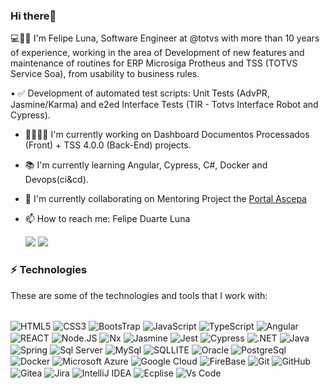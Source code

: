 ### Hi there👋

💻👨‍💻 I'm Felipe Luna, Software Engineer at @totvs with more than 10 years of experience, working in the area of ​​Development of new features and maintenance of routines for ERP Microsiga Protheus and TSS (TOTVS Service Soa), from usability to business rules.

• ✅ Development of automated test scripts: Unit Tests (AdvPR, Jasmine/Karma) and e2ed Interface Tests (TIR - Totvs Interface Robot and Cypress).


- 👨‍💻🧑‍💼 I'm currently working on Dashboard Documentos Processados ​​(Front) + TSS 4.0.0 (Back-End) projects.
- 📚 I'm currently learning Angular, Cypress, C#, Docker and Devops(ci&cd).
- 👯 I'm currently collaborating on Mentoring Project the [Portal Ascepa](https://github.com/techexpertspro/portal-ascepa)
- 📫 How to reach me: Felipe Duarte Luna

  <a href="https://www.linkedin.com/in/felipe-duarte-luna/" target="_blank"><img src="https://img.shields.io/badge/-LinkedIn-%230077B5?style=for-the-badge&logo=linkedin&logoColor=white" target="_blank"></a> 
  <a href = "mailto:felipinho.luna@gmail.com"><img src="https://img.shields.io/badge/Gmail-D14836?style=for-the-badge&logo=gmail&logoColor=white" target="_blank"></a>


### ⚡ Technologies
These are some of the technologies and tools that I work with:


<div style="display: inline_block"><br/>
  <img  align="center" alt="HTML5" src="https://img.shields.io/badge/HTML5-E34F26?style=for-the-badge&logo=html5&logoColor=white" />
  <img align="center" alt="CSS3" src="https://img.shields.io/badge/CSS3-1572B6?style=for-the-badge&logo=css3&logoColor=white" />
  <img align="center" alt="BootsTrap" src="https://img.shields.io/badge/Bootstrap-563D7C?style=for-the-badge&logo=bootstrap&logoColor=white" />
  <img align="center" alt="JavaScript" src="https://img.shields.io/badge/JavaScript-F7DF1E?style=for-the-badge&logo=javascript&logoColor=black" />
  <img align="center" alt="TypeScript" src="https://img.shields.io/badge/TypeScript-007ACC?style=for-the-badge&logo=typescript&logoColor=white" />
  <img align="center" alt="Angular" src="https://img.shields.io/badge/Angular-DD0031?style=for-the-badge&logo=angular&logoColor=white" />
  <img align="center" alt="REACT" src="https://img.shields.io/badge/React-20232A?style=for-the-badge&logo=react&logoColor=61DAFB" />
  <img align="center" alt="Node.JS" src="https://img.shields.io/badge/Node.js-43853D?style=for-the-badge&logo=node.js&logoColor=white" />
  <img align="center" alt="Nx" src="https://img.shields.io/badge/nx-143055?style=for-the-badge&logo=nx&logoColor=white" />
  <img  align="center" alt="Jasmine" src="https://img.shields.io/badge/-Jasmine-%238A4182?style=for-the-badge&logo=Jasmine&logoColor=white" />
  <img  align="center" alt="Jest" src="https://img.shields.io/badge/-jest-%23C21325?style=for-the-badge&logo=jest&logoColor=white" />
  <img  align="center" alt="Cypress" src="https://img.shields.io/badge/-cypress-%23E5E5E5?style=for-the-badge&logo=cypress&logoColor=058a5e" />
  <img align="center" alt=".NET" src="https://img.shields.io/badge/.NET-5C2D91?style=for-the-badge&logo=.net&logoColor=white" />
  <img align="center" alt="Java" src="https://img.shields.io/badge/Java-ED8B00?style=for-the-badge&logo=openjdk&logoColor=white" />
  <img align="center" alt="Spring" src="https://img.shields.io/badge/Spring-6DB33F?style=for-the-badge&logo=spring&logoColor=white" />
  <img align="center" alt="Sql Server" src="https://img.shields.io/badge/Microsoft_SQL_Server-CC2927?style=for-the-badge&logo=microsoft-sql-server&logoColor=white" />
  <img align="center" alt="MySql" src="https://img.shields.io/badge/MySQL-005C84?style=for-the-badge&logo=mysql&logoColor=white" />
  <img align="center" alt="SQLLITE" src="https://img.shields.io/badge/SQLite-07405E?style=for-the-badge&logo=sqlite&logoColor=white" />
  <img align="center" alt="Oracle" src="https://img.shields.io/badge/Oracle-F80000?style=for-the-badge&logo=oracle&logoColor=black" />
  <img align="center" alt="PostgreSql" src="https://img.shields.io/badge/PostgreSQL-316192?style=for-the-badge&logo=postgresql&logoColor=white" />
  <img  align="center" alt="Docker" src="https://img.shields.io/badge/Docker-2CA5E0?style=for-the-badge&logo=docker&logoColor=white" />
  <img  align="center" alt="Microsoft Azure" src="https://img.shields.io/badge/microsoft%20azure-0089D6?style=for-the-badge&logo=microsoft-azure&logoColor=white" />
  <img  align="center" alt="Google Cloud" src="https://img.shields.io/badge/Google_Cloud-4285F4?style=for-the-badge&logo=google-cloud&logoColor=white" />
  <img  align="center" alt="FireBase" src="https://img.shields.io/badge/firebase-ffca28?style=for-the-badge&logo=firebase&logoColor=black" />
  <img  align="center" alt="Git" src="https://img.shields.io/badge/GIT-E44C30?style=for-the-badge&logo=git&logoColor=white" />
  <img  align="center" alt="GitHub" src="https://img.shields.io/badge/GitHub-100000?style=for-the-badge&logo=github&logoColor=white" />
  <img  align="center" alt="Gitea" src="https://img.shields.io/badge/Gitea-34495E?style=for-the-badge&logo=gitea&logoColor=5D9425" />
  <img align="center" alt="Jira" src="https://img.shields.io/badge/Jira-0052CC?style=for-the-badge&logo=Jira&logoColor=white" />
  <img  align="center" alt="IntelliJ IDEA" src="https://img.shields.io/badge/IntelliJ_IDEA-000000.svg?style=for-the-badge&logo=intellij-idea&logoColor=white" />
  <img  align="center" alt="Ecplise" src="https://img.shields.io/badge/Eclipse-2C2255?style=for-the-badge&logo=eclipse&logoColor=white" />
  <img  align="center" alt="Vs Code" src="https://img.shields.io/badge/VSCode-0078D4?style=for-the-badge&logo=visual%20studio%20code&logoColor=white" />

  
</div>
